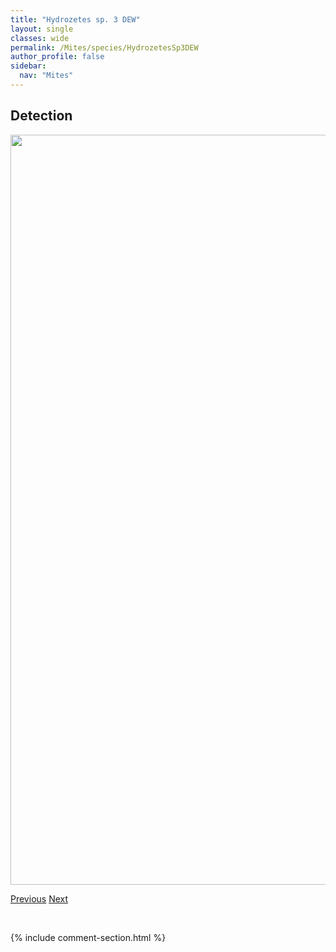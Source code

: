 ```yaml
---
title: "Hydrozetes sp. 3 DEW"
layout: single
classes: wide
permalink: /Mites/species/HydrozetesSp3DEW
author_profile: false
sidebar:
  nav: "Mites"
---
```


<h2>Detection</h2>

<a href="https://drive.google.com/uc?export=view&id=1PUhLGRSvTluvpXZ9wTx6ZRhUlurxh1bu">
<img src="https://drive.google.com/uc?export=view&id=1PUhLGRSvTluvpXZ9wTx6ZRhUlurxh1bu" height = "1200" width = "800">
</a>


<a href="/DevelopmentWebsite/Mites/species/HydrozetesSp2DEW" class="pagination--pager" title="Hydrozetes sp. 2 DEW">Previous</a> <a href="/DevelopmentWebsite/Mites/species/HydrozetesSpERAN" class="pagination--pager" title="Hydrozetes sp. E RAN">Next</a>

<p>&nbsp;</p>

{% include comment-section.html %}
